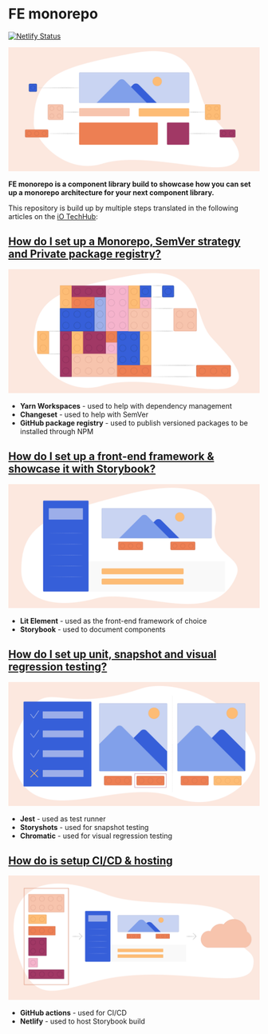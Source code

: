 # FE monorepo

[![Netlify Status](https://api.netlify.com/api/v1/badges/f1e7fff1-c7c9-4fb2-a243-057c565484bd/deploy-status)](https://app.netlify.com/sites/fe-monorepo/deploys)

![abstract artwork for series](./docs/series.png)

**FE monorepo is a component library build to showcase how you can set up a monorepo architecture for your next component library.**

This repository is build up by multiple steps translated in the following articles on the [iO TechHub](https://techhub.iodigital.com):

## [How do I set up a Monorepo, SemVer strategy and Private package registry?](https://techhub.iodigital.com/articles/how-do-i-build-a-component-library/monorepo-semver-package-registry)

![abstract artwork for monorepo](./docs/monorepo.png)

- **Yarn Workspaces** - used to help with dependency management
- **Changeset** - used to help with SemVer
- **GitHub package registry** - used to publish versioned packages to be installed through NPM

## [How do I set up a front-end framework & showcase it with Storybook?](https://techhub.iodigital.com/articles/how-do-i-build-a-component-library/fe-framework-storybook)

![abstract artwork for fe framework and storybook](./docs/fe-framework-storybook.png)

- **Lit Element** - used as the front-end framework of choice
- **Storybook** - used to document components

## [How do I set up unit, snapshot and visual regression testing?](https://techhub.iodigital.com/articles/how-do-i-build-a-component-library/unit-snapshot-visual-regression-testing)

![abstract artwork for unit, snapshot and visual regression](./docs/unit-snapshot-visual-regression-test.png)

- **Jest** - used as test runner
- **Storyshots** - used for snapshot testing
- **Chromatic** - used for visual regression testing

## [How do is setup CI/CD & hosting](https://techhub.iodigital.com/articles/how-do-i-build-a-component-library/ci-cd-hosting)

![abstract artwork for ci/cd and hosting](./docs/ci-cd-hosting.png)

- **GitHub actions** - used for CI/CD
- **Netlify** - used to host Storybook build
